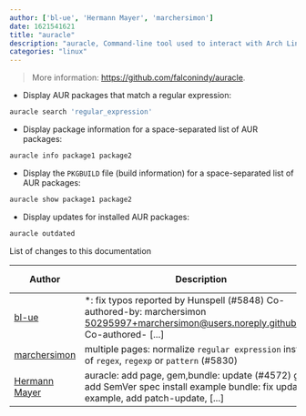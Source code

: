 ```yaml
---
author: ['bl-ue', 'Hermann Mayer', 'marchersimon']
date: 1621541621
title: "auracle"
description: "auracle, Command-line tool used to interact with Arch Linux's User Repository, commonly referred to as the AUR."
categories: "linux"
---
```

> More information: <https://github.com/falconindy/auracle>.

- Display AUR packages that match a regular expression:

```bash
auracle search 'regular_expression'
```

- Display package information for a space-separated list of AUR packages:

```bash
auracle info package1 package2
```

- Display the `PKGBUILD` file (build information) for a space-separated list of AUR packages:

```bash
auracle show package1 package2
```

- Display updates for installed AUR packages:

```bash
auracle outdated
```
List of changes to this documentation


Author | Description | ISO 8601 Date | GitHub link
------|-----|-----|-----
[bl-ue](mailto:54780737+bl-ue@users.noreply.github.com) | *: fix typos reported by Hunspell (#5848) Co-authored-by: marchersimon <50295997+marchersimon@users.noreply.github.com> Co-authored- [...] | 2021-05-20T22:13:41 | [8ebd171d6f00](https://github.com/tldr-pages/tldr/commit/8ebd171d6f001698709fefc02b1fd5cc9f3a99c4)
[marchersimon](mailto:50295997+marchersimon@users.noreply.github.com) | multiple pages: normalize `regular expression` instead of `regex`, `regexp` or `pattern` (#5830) | 2021-05-10T11:03:12 | [10728f1ab485](https://github.com/tldr-pages/tldr/commit/10728f1ab485957d66af3940a030b0fb77611fc0)
[Hermann Mayer](mailto:hermann.mayer92@gmail.com) | auracle: add page, gem,bundle: update (#4572) gem: add SemVer spec install example bundle: fix update example, add patch-update, [...] | 2020-10-15T00:22:59 | [dd955ca693db](https://github.com/tldr-pages/tldr/commit/dd955ca693dbdc34c25f2541065a554ae43227b6)

